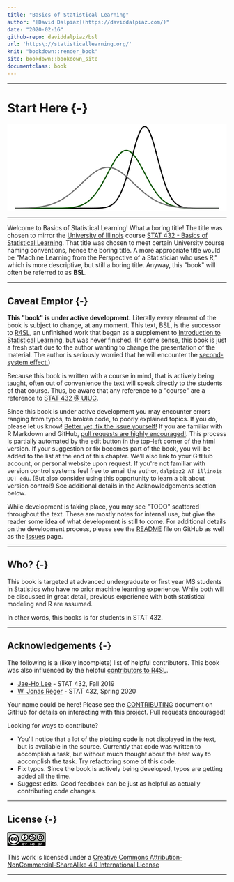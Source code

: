```yaml
--- 
title: "Basics of Statistical Learning"
author: "[David Dalpiaz](https://daviddalpiaz.com/)"
date: "2020-02-16"
github-repo: daviddalpiaz/bsl
url: 'https\://statisticallearning.org/'
knit: "bookdown::render_book"
site: bookdown::bookdown_site
documentclass: book
---
```




***

# Start Here {-}

<img src="img/wordmark.png" style="display: block; margin: auto;" />

***

Welcome to Basics of Statistical Learning! What a boring title! The title was chosen to mirror the [University of Illinois](https://illinois.edu/) course [STAT 432 - Basics of Statistical Learning](www.stat432.org). That title was chosen to meet certain University course naming conventions, hence the boring title. A more appropriate title would be "Machine Learning from the Perspective of a Statistician who uses R," which is more descriptive, but still a boring title. Anyway, this "book" will often be referred to as **BSL**.

***

## Caveat Emptor {-}

**This "book" is under active development.** Literally every element of the book is subject to change, at any moment. This text, BSL, is the successor to [R4SL](https://daviddalpiaz.github.io/r4sl/), an unfinished work that began as a supplement to [Introduction to Statistical Learning](https://faculty.marshall.usc.edu/gareth-james/ISL/), but was never finished. (In some sense, this book is just a fresh start due to the author wanting to change the presentation of the material. The author is seriously worried that he will encounter the [second-system effect.](https://en.wikipedia.org/wiki/Second-system_effect))

Because this book is written with a course in mind, that is actively being taught, often out of convenience the text will speak directly to the students of that course. Thus, be aware that any reference to a "course" are a reference to [STAT 432 @ UIUC](www.stat432.org).

<!-- A [**PDF** version](bsl.pdf) is maintained for use offline, however, given the pace of development, this should only be used if absolutely necessary. During development formatting in the PDF version will largely be ignored. -->

Since this book is under active development you may encounter errors ranging from typos, to broken code, to poorly explained topics. If you do, please let us know! [Better yet, fix the issue yourself!](https://yihui.name/en/2013/06/fix-typo-in-documentation/) If you are familiar with R Markdown and GitHub, [pull requests are highly encouraged!](https://github.com/daviddalpiaz/bsl). This process is partially automated by the edit button in the top-left corner of the html version. If your suggestion or fix becomes part of the book, you will be added to the list at the end of this chapter. We’ll also link to your GitHub account, or personal website upon request. If you're not familiar with version control systems feel free to email the author, `dalpiaz2 AT illinois DOT edu`. (But also consider using this opportunity to learn a bit about version control!) See additional details in the Acknowledgements section below.

While development is taking place, you may see "TODO" scattered throughout the text. These are mostly notes for internal use, but give the reader some idea of what development is still to come. For additional details on the development process, please see the [README](https://github.com/daviddalpiaz/bsl/blob/master/README.md) file on GitHub as well as the [Issues](https://github.com/daviddalpiaz/bsl/issues) page.

***

## Who? {-}

This book is targeted at advanced undergraduate or first year MS students in Statistics who have no prior machine learning experience. While both will be discussed in great detail, previous experience with both statistical modeling and R are assumed.

In other words, this books is for students in STAT 432.

***

## Acknowledgements {-}

The following is a (likely incomplete) list of helpful contributors. This book was also influenced by the helpful [contributors to R4SL](https://daviddalpiaz.github.io/r4sl/index.html#acknowledgements).

- [Jae-Ho Lee](https://www.linkedin.com/in/jae-ho-lee-32052710b/) - STAT 432, Fall 2019
- [W. Jonas Reger](https://www.linkedin.com/in/wjonasreger/) - STAT 432, Spring 2020

Your name could be here! Please see the [CONTRIBUTING](https://github.com/daviddalpiaz/bsl/blob/master/CONTRIBUTING.md) document on GitHub for details on interacting with this project. Pull requests encouraged!

Looking for ways to contribute?

- You'll notice that a lot of the plotting code is not displayed in the text, but is available in the source. Currently that code was written to accomplish a task, but without much thought about the best way to accomplish the task. Try refactoring some of this code.
- Fix typos. Since the book is actively being developed, typos are getting added all the time.
- Suggest edits. Good feedback can be just as helpful as actually contributing code changes.

<!-- TODO: Standing on the shoulder of giants. High level acknowledgements. -->

***

## License {-}

![CC NC SA](img/cc.png) 

This work is licensed under a [Creative Commons Attribution-NonCommercial-ShareAlike 4.0 International License](http://creativecommons.org/licenses/by-nc-sa/4.0/)

***
